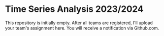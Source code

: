 # Time Series Analysis 2023/2024

This repository is initially empty. After all teams are registered, I'll upload your team's assignment here. You will receive a notification via Github.com.
